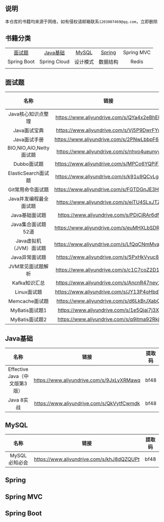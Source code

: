 ## 说明
本仓库的书籍均来源于网络，如有侵权请邮箱联系`1203007469@qq.com`，立即删除

## 书籍分类

|                                                              |                                                              |                                                            |                                                              |            |
| :----------------------------------------------------------: | :----------------------------------------------------------: | :--------------------------------------------------------: | :----------------------------------------------------------: | :--------: |
| [面试题](https://github.com/a6678696/JavaBookSharing#面试题) | [Java基础](https://github.com/a6678696/JavaBookSharing#Java基础) | [MySQL](https://github.com/a6678696/JavaBookSharing#MySQL) | [Spring](https://github.com/a6678696/JavaBookSharing#Spring) | Spring MVC |
|                         Spring Boot                          |                         Spring Cloud                         |                          设计模式                          |                           数据结构                           |   Redis    |
|                                                              |                                                              |                                                            |                                                              |            |

## 面试题

|          名称           |                   链接                    | 提取码 |
| :---------------------: | :---------------------------------------: | :----: |
|   Java核心知识点整理    | https://www.aliyundrive.com/s/QYa4x2eBhEB |  bf48  |
|      Java面试宝典       | https://www.aliyundrive.com/s/Vj5P9DwrFYu |  bf48  |
|      Java面试手册       | https://www.aliyundrive.com/s/2PNwLbbpF6G |  bf48  |
| BIO,NIO,AIO,Netty面试题 | https://www.aliyundrive.com/s/nhvo4ueunyy |  bf48  |
|       Dubbo面试题       | https://www.aliyundrive.com/s/MPCo6YQPiF8 |  bf48  |
|   ElasticSearch面试题   | https://www.aliyundrive.com/s/k91u9QCvLgd |  bf48  |
|    Git常用命令面试题    | https://www.aliyundrive.com/s/FGTDGnJE3HQ |  bf48  |
| Java并发编程最全面试题  | https://www.aliyundrive.com/s/eiTU4SLxJTZ |  bf48  |
|     Java基础面试题      | https://www.aliyundrive.com/s/PDjCjRAr6df |  bf48  |
|   Java集合面试题 52道   | https://www.aliyundrive.com/s/euMHXLbSDRc |  bf48  |
| Java虚拟机（JVM）面试题 | https://www.aliyundrive.com/s/LfQqCNmMva4 |  bf48  |
|     Java异常面试题      | https://www.aliyundrive.com/s/5PxHkVyuc8f |  bf48  |
|    JVM常见面试题解析    | https://www.aliyundrive.com/s/c1C7coZ2D1r |  bf48  |
|      Kafka知识汇总      | https://www.aliyundrive.com/s/AncnR47nev1 |  bf48  |
|       Linux面试题       | https://www.aliyundrive.com/s/JY13P4oHbdV |  bf48  |
|     Memcache面试题      | https://www.aliyundrive.com/s/d6LkBrJXabC |  bf48  |
|     MyBatis面试题1      | https://www.aliyundrive.com/s/1e5Qjai7j3X |  bf48  |
|     MyBatis面试题2      | https://www.aliyundrive.com/s/q9itma92Rkj |  bf48  |

## Java基础

|             名称              |                   链接                    | 提取码 |
| :---------------------------: | :---------------------------------------: | :----: |
| Effective Java（中文版第3版） | https://www.aliyundrive.com/s/9JxLyXRMawq |  bf48  |
|          Java 8实战           | https://www.aliyundrive.com/s/QkVytfCwmdk |  bf48  |

## MySQL

|     名称      |                   链接                    | 提取码 |
| :-----------: | :---------------------------------------: | :----: |
| MySQL必知必会 | https://www.aliyundrive.com/s/khJ8dQZQUPt |  bf48  |

## Spring

## Spring MVC

## Spring Boot
